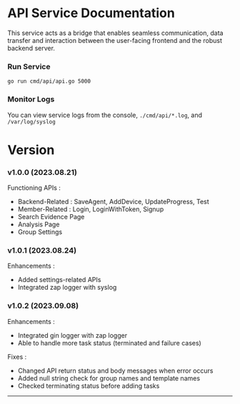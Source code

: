 # API Service Documentation
This service acts as a bridge that enables seamless communication, data transfer and interaction between the user-facing frontend and the robust backend server.

### Run Service
```console
go run cmd/api/api.go 5000
```

### Monitor Logs
You can view service logs from the console, `./cmd/api/*.log`, and `/var/log/syslog`

# Version
### v1.0.0 (2023.08.21)
Functioning APIs :
- Backend-Related : SaveAgent, AddDevice, UpdateProgress, Test
- Member-Related : Login, LoginWithToken, Signup
- Search Evidence Page
- Analysis Page
- Group Settings

### v1.0.1 (2023.08.24)
Enhancements :
- Added settings-related APIs
- Integrated zap logger with syslog

### v1.0.2 (2023.09.08)
Enhancements :
- Integrated gin logger with zap logger
- Able to handle more task status (terminated and failure cases)

Fixes :
- Changed API return status and body messages when error occurs
- Added null string check for group names and template names
- Checked terminating status before adding tasks

---
